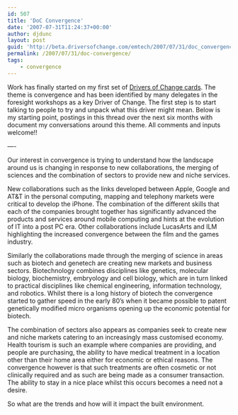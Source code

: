 ```yaml
---
id: 507
title: 'DoC Convergence'
date: '2007-07-31T11:24:37+00:00'
author: djdunc
layout: post
guid: 'http://beta.driversofchange.com/emtech/2007/07/31/doc_convergence/'
permalink: /2007/07/31/doc-convergence/
tags:
    - convergence
---
```


Work has finally started on my first set of [Drivers of Change cards](http://www.driversofchange.com/). The theme is convergence and has been identified by many delegates in the foresight workshops as a key Driver of Change. The first step is to start talking to people to try and unpack what this driver might mean. Below is my starting point, postings in this thread over the next six months with document my conversations around this theme. All comments and inputs welcome!!

—-

Our interest in convergence is trying to understand how the landscape around us is changing in response to new collaborations, the merging of sciences and the combination of sectors to provide new and niche services.

New collaborations such as the links developed between Apple, Google and AT&amp;T in the personal computing, mapping and telephony markets were critical to develop the iPhone. The combination of the different skills that each of the companies brought together has significantly advanced the products and services around mobile computing and hints at the evolution of IT into a post PC era. Other collaborations include LucasArts and ILM highlighting the increased convergence between the film and the games industry.

Similarly the collaborations made through the merging of science in areas such as biotech and genetech are creating new markets and business sectors. Biotechnology combines disciplines like genetics, molecular biology, biochemistry, embryology and cell biology, which are in turn linked to practical disciplines like chemical engineering, information technology, and robotics. Whilst there is a long history of biotech the convergence started to gather speed in the early 80’s when it became possible to patent genetically modified micro organisms opening up the economic potential for biotech.

The combination of sectors also appears as companies seek to create new and niche markets catering to an increasingly mass customised economy. Health tourism is such an example where companies are providing, and people are purchasing, the ability to have medical treatment in a location other than their home area either for economic or ethical reasons. The convergence however is that such treatments are often cosmetic or not clinically required and as such are being made as a consumer transaction. The ability to stay in a nice place whilst this occurs becomes a need not a desire.

So what are the trends and how will it impact the built environment.